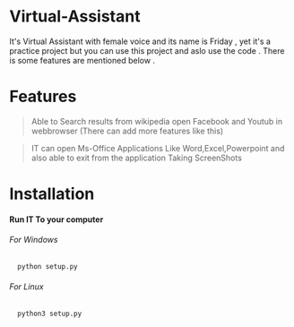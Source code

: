 # Virtual-Assistant

It's Virtual Assistant with female voice and its name is Friday , yet it's a practice project but you can use this project and aslo use the code .
There is some features are mentioned  below .

# Features

> Able to Search results from wikipedia open Facebook and Youtub in webbrowser (There can add more features like this)

> IT can open Ms-Office Applications Like Word,Excel,Powerpoint and also able to exit from the application
> Taking ScreenShots

 # Installation
 <h4>Run IT To your computer </h4>
 
 <h6>For Windows </h6>
 
 ```bash
   python setup.py
```
 <h6>For Linux </h6>

 ```bash
   python3 setup.py
```
